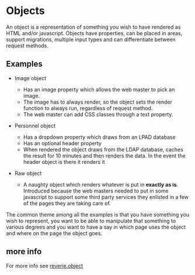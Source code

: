 # Objects

An object is a representation of something you wish to have rendered as HTML and/or javascript. Objects have properties, can be placed in areas, support migrations, multiple input types and can differentiate between request methods.

## Examples

- Image object
  - Has an image property which allows the web master to pick an image.
  - The image has to always render, so the object sets the render function to always run, regardless of request method.
  - The web master can add CSS classes through a text property.

- Personnel object
  - Has a dropdown property which draws from an LPAD database
  - Has an optional header property
  - When rendered the object draws from the LDAP database, caches the result for 10 minutes and then renders the data. In the event the header object is there it renders it
  
- Raw object
  - A naughty object which renders whatever is put in **exactly as is**. Introduced because the web masters needed to put in some javascript to support some third party services they enlisted in a few of the pages they are taking care of.
  
  
The common theme among all the examples is that you have something you wish to represent, you want to be able to manipulate that something to various degrees and you want to have a say in which page uses the object and where on the page the object goes.

## more info

For more info see [reverie.object](../reverie/object.md)
